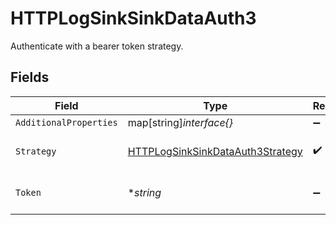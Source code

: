 # HTTPLogSinkSinkDataAuth3

Authenticate with a bearer token strategy.


## Fields

| Field                                                                                       | Type                                                                                        | Required                                                                                    | Description                                                                                 | Example                                                                                     |
| ------------------------------------------------------------------------------------------- | ------------------------------------------------------------------------------------------- | ------------------------------------------------------------------------------------------- | ------------------------------------------------------------------------------------------- | ------------------------------------------------------------------------------------------- |
| `AdditionalProperties`                                                                      | map[string]*interface{}*                                                                    | :heavy_minus_sign:                                                                          | N/A                                                                                         |                                                                                             |
| `Strategy`                                                                                  | [HTTPLogSinkSinkDataAuth3Strategy](../../models/shared/httplogsinksinkdataauth3strategy.md) | :heavy_check_mark:                                                                          | Bearer token authentication strategy.                                                       | bearer                                                                                      |
| `Token`                                                                                     | **string*                                                                                   | :heavy_minus_sign:                                                                          | Token for bearer token authentication.                                                      | my-token                                                                                    |